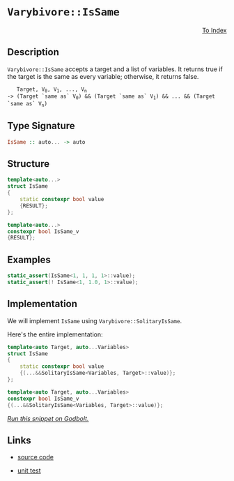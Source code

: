<!-- Copyright 2024 Feng Mofan
SPDX-License-Identifier: Apache-2.0 -->

# `Varybivore::IsSame`

<p style='text-align: right;'><a href="../../../facilities/metafunctions.md#varybivore-is-same">To Index</a></p>

## Description

`Varybivore::IsSame` accepts a target and a list of variables.
It returns true if the target is the same as every variable;
otherwise, it returns false.

<pre><code>   Target, V<sub>0</sub>, V<sub>1</sub>, ..., V<sub>n</sub>
-> (Target `same as` V<sub>0</sub>) && (Target `same as` V<sub>1</sub>) && ... && (Target `same as` V<sub>n</sub>)</code></pre>

## Type Signature

```Haskell
IsSame :: auto... -> auto
```

## Structure

```C++
template<auto...>
struct IsSame
{
    static constexpr bool value
    {RESULT};
};

template<auto...>
constexpr bool IsSame_v
{RESULT};
```

## Examples

```C++
static_assert(IsSame<1, 1, 1, 1>::value);
static_assert(! IsSame<1, 1.0, 1>::value);
```

## Implementation

We will implement `IsSame` using `Varybivore::SolitaryIsSame`.

Here's the entire implementation:

```C++
template<auto Target, auto...Variables>
struct IsSame
{
    static constexpr bool value
    {(...&&SolitaryIsSame<Variables, Target>::value)};
};

template<auto Target, auto...Variables>
constexpr bool IsSame_v
{(...&&SolitaryIsSame<Variables, Target>::value)};
```

[*Run this snippet on Godbolt.*](https://godbolt.org/#z:OYLghAFBqd5QCxAYwPYBMCmBRdBLAF1QCcAaPECAMzwBtMA7AQwFtMQByARg9KtQYEAysib0QXACx8BBAKoBnTAAUAHpwAMvAFYTStJg1DIApACYAQuYukl9ZATwDKjdAGFUtAK4sGISQDMpK4AMngMmAByPgBGmMQgZgDspAAOqAqETgwe3r7%2BQemZjgJhEdEscQnJtpj2JQxCBEzEBLk%2BfoG19dlNLQRlUbHxiSkKza3t%2BV3j/YMVVaMAlLaoXsTI7BwA9ABU%2B7sA1EKehC0AngCSCkKsmIcHu9smGgCCBJgsqQYfJgFuTC8RFIh0BRD%2B2Ber3GxC8DmOpwmVxudyhJiSFkOs0cyEOaAY40wqlSxEOMVQnkOADcxF57uiLFQxEp0QARP6YtkctFvD5fH6YP4AoGoQ4ANRaeCYMXoEKhMLhBARtDOxGRtzYQolxClMswIO1utlAUhbwZWOaOLxAkJxNJ5MpNO89IxBFhgqS7ICnM93LNbz2B2VqvVdweB2evM%2B3yYv3%2BYNFABUWsBMAQQQmAHTZw3S%2BgKOVvBXw64awVmjFQw7Vi2xvC4/G2klkim0am08uvGuHBkQbOZ8wANiHJxVSNLqP%2Bub1ChByeIqYIEJAICddKWXO9aN9W/972jAqFCcO88XGZF/en%2BcLr0bHztLcpE7YAH0qduLH3s0OR4iLs/BSnSU80wWcTxTNNl1XDsNx3Kw90DR4kMeSNXkQo5E1AggFHDfZUPQ5CkNQ%2BVLXrF8mAUJRWggAChS4EF6MORiuCgtdMA3XdoVI5ByMo%2BICAgMAwEOWj/mYzMNAY1iYI5DgVloTgAFZeD8DgtFIVBODcaxrCxNYNnpMwAh4UgCE0OSVgAaxARSzEzJIzEkAAOJzFI0ABOWyNEHJyggUjhJF4FgJA0STVPUzSOF4BQQEksy1Lk0g4FgGBEBANYCFSIFyEoNAvjoeJIjuThVCcwcAFpB0kQ5gGQXEpEzMxeEwfAiB1dA9H4QQRDEdgpBkQRFBUdQEtIXR6IAd2IJhUk4Hh5KUlTzI0zgAHkgSypVUCoQ5SoqqqarqpjJEaw4IA8fL6FJcxjKWXh4q0FYICQPLUgKsgKAgV73pAYApDMPg6A%2BYgYogGJlpicILjm3hIeYNVVpibRMAcGHSDythBFWhhaHOZasBiLxgABWhaBi7heCwFhDGAcRRvwYgUccKlQOWokUaBLYTPCD5/PUlUYmmtUPCwZa3TwYKKdIFniHJJRWU%2BGmVSMcyVioAxgAUMU8EwCbVtSRg0a64RRHEfrjaGtRlvG/QaZQHTLH0PAYhiyAVlQVIGnJ8rxnQP5WVMSxrDMCKZfa1m3e6JnshcBh3E8Do9FCcIhkqEZ6KKLIBCmPwM4yLOGHmYYEnouxo4EPpJgT/JS7qcvGgmAYU4WdPbEbnO9FmVoi7TkuVgUfTNgkBaOGU0hwt4SLdrKyrqtq%2BqTrMM7cEIEgeyMrg7tM1WVgQTAmCwBIICsgpM3cgIkkkDRJEcwdQsUwd3P0ThAtIYLjMzQcuB89ynO/xTJBcEUufQc49lqRWirFbeCUnqpWeulDa2VPrfSukVNgnAWgsCpEkcqTA8QGCMExdymYuASWaq1EgeAOr0WNj1M20gLZKCtqNXQAMpozRhiPMeE8VocHWplIEhxtqgmIFgnBeDkAEOAEQkhEkzoXTelddeAQzBbweoleBKD4g5S%2BqgS6IxMHYPKpImmXB3JcEkjQWgwNQbg1GnDaGUsHEIyRkzNGGNGAEGxrjfGmBCbEzEGTNGVMlZbHUgzaOLNybqXZsgTmaMeZ1GWgLIW5wRZhPujqSWJkZZy0wAramRhlagBgXwDWWsdZ6wNqpEytDTZ9QYbIS2I11KsNtirQOVhHYC1dsfDSntsje19v7TpwdQ7xHDr0/udcHAxwgK4Du9Fk7lGLnoTODRFlpHzg0Huixa49Aru3auuco6zMOXMZuqzS5HLyCcruTcVm92HqsdYQ9N7P1HktUaU9DHiPwTTGRpCNDLwoddDeaid6kD3gfEYfT/Kv3fsQ6%2BSRgFJCSAEG%2Bkgqr0R4RA2wUD1GwPgPAjKm0dFaOIGgrYmCDosAUFSXEVIzGZgFOMchq92qdVkHQhpA15BMJaToEAQR2GzQplwr5EU1qIK2jtGl1U6UMupMy1lSpzp6MUfEZRAQIWlM0Rq965KDVXVXMgVIqQ3xmJfKq8ioiqqA2sfEWxEMoZqjRs484iNkaoylh4rGOM8b0z8UTEmQSpYhKKRk0gETZlRLZqoDmHwEmCCSaNFJFx0liyyWjXJGR8mKyKeEEpj0ylME1trXW%2BtDZSzqb1CQjTBoCutsK9pxgHY2B6fAd2AybScG2L7e2QdLAh0nmHKhEc%2BllzOX4eZcdNnLNTnsrZxRsibPWdkXZrcp0NErm0Y5ncZk7sbpukubd%2BibPuSe55A9Xl9QlWA75nAREsFpfSxlKrYxYRBRy5Rm97qQuhYfSgI8EWJGIQEAIik3KANChBpIPkH1SqiviuKkLrKSCSI1FFXApDuWRefLgKR/IBElZPTg/6YEjyaohsjyHCUrBlpkZwkggA%3D%3D%3D)

## Links

- [source code](../../../../conceptrodon/varybivore/is_same.hpp)

- [unit test](../../../../tests/unit/metafunctions/varybivore/is_same.test.hpp)
